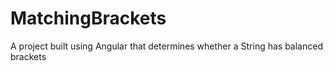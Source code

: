 # MatchingBrackets
A project built using Angular that determines whether a String has balanced brackets
